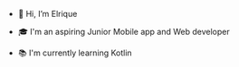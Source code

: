 - 👋 Hi, I’m Elrique

- 🎓 I'm an aspiring Junior Mobile app and Web developer

- 📚 I'm currently learning Kotlin 

<!---
elriquedolf/elriquedolf is a ✨ special ✨ repository because its `README.md` (this file) appears on your GitHub profile.
You can click the Preview link to take a look at your changes.
--->
